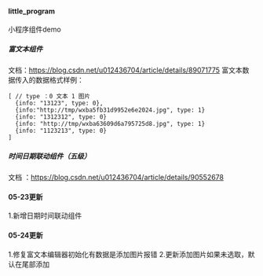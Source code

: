 #### little_program
小程序组件demo
##### 富文本组件
文档：https://blog.csdn.net/u012436704/article/details/89071775
富文本数据传入的数据格式样例：
```
[ // type ：0 文本 1 图片
  {info: "13123", type: 0}, 
  {info:"http://tmp/wxba5fb31d9952e6e2024.jpg", type: 1}
  {info: "1312312", type: 0}
  {info: "http://tmp/wxba63609d6a795725d8.jpg", type: 1}
  {info: "1123213", type: 0}
]
```
##### 时间日期联动组件（五级）
文档 ：https://blog.csdn.net/u012436704/article/details/90552678

#### 05-23更新
1.新增日期时间联动组件

#### 05-24更新
1.修复富文本编辑器初始化有数据是添加图片报错
2.更新添加图片如果未选取，默认在尾部添加
